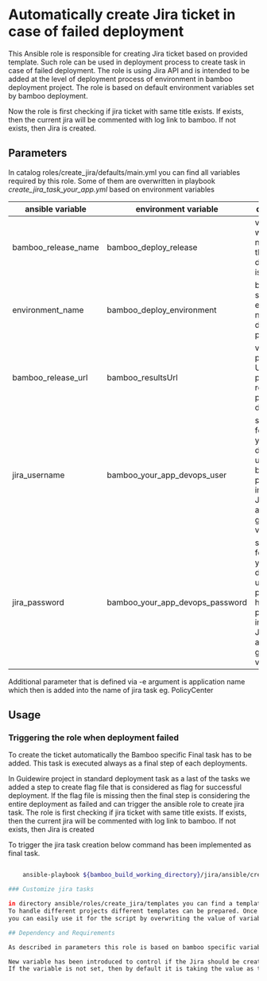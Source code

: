 # Automatically create Jira ticket in case of failed deployment

This Ansible role is responsible for creating Jira ticket based on provided template. Such role can be used in deployment process to create task in case of failed deployment. 
The role is using Jira API and is intended to be added at the level of deployment process of environment in bamboo deployment project.
The role is based on default environment variables set by bamboo deployment.

Now the role is first checking if jira ticket with same title exists. If exists, then the current jira will be commented with log link to bamboo. If not exists, then Jira is created.

## Parameters

In catalog roles/create_jira/defaults/main.yml you can find all variables required by this role. Some of them are overwritten in playbook *create_jira_task_your_app.yml* based on environment variables
 
ansible variable| environment variable |description
---------|------------|------
bamboo_release_name | bamboo_deploy_release | variable with release name that the deployment is rolling out
environment_name | bamboo_deploy_environment | bamboo specific environment name from deployment project
bamboo_release_url | bamboo_resultsUrl | variable that points to the URL that pass to the results of particular deployment
jira_username | bamboo_your_app_devops_user | specifically for your_app dedicated user has been prepared to interact with Jira, defined as bamboo global variable
jira_password | bamboo_your_app_devops_password | specifically for your_app dedicated user and password has been prepared to interact with Jira, defined as bamboo global variable

Additional parameter that is defined via -e argument is application name which then is added into the name of jira task 
eg. PolicyCenter
## Usage

### Triggering the role when deployment failed

To create the ticket automatically the Bamboo specific Final task has to be added. This task is executed always as a final step of each deployments.

In Guidewire project in standard deployment task as a last of the tasks we added a step to create flag file that is considered as flag for successful deployment.
If the flag file is missing then the final step is considering the entire deployment as failed and can trigger the ansible role to create jira task.
The role is first checking if jira ticket with same title exists. If exists, then the current jira will be commented with log link to bamboo. If not exists, then Jira is created

To trigger the jira task creation below command has been implemented as final task. 

```bash

    ansible-playbook ${bamboo_build_working_directory}/jira/ansible/create_jira_task_your_app.yml -e application_name=your_app

### Customize jira tasks

in directory ansible/roles/create_jira/templates you can find a template for jira task that is used to create jira ticket. 
To handle different projects different templates can be prepared. Once you prepare different template with custom name like jira_response_your_app.json.j2 
you can easily use it for the script by overwriting the value of variable file_name with format jira_response_your_app.json.

## Dependency and Requirements

As described in parameters this role is based on bamboo specific variables. If you want to use this role in different place then you can overwrite them by the -e command parameter of Ansible

New variable has been introduced to control if the Jira should be created for particular deployment - *call_jira_creation*. It should be exported as environment variables. 
If the variable is not set, then by default it is taking the value as true and create ticket. At the level of Ansible variables for your_app project we have additional variable *call_jira_creation* in group vars to control the process.
